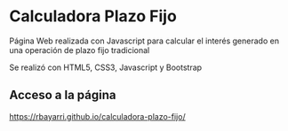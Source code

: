 # Calculadora Plazo Fijo
Página Web realizada con Javascript para calcular el interés generado en una operación de plazo fijo tradicional

Se realizó con HTML5, CSS3, Javascript y Bootstrap

## Acceso a la página
<a href="https://rbayarri.github.io/calculadora-plazo-fijo/" target="_blank">https://rbayarri.github.io/calculadora-plazo-fijo/</a>
